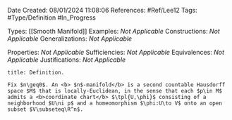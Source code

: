 <div class="topSpace"></div>

Date Created: 08/01/2024 11:08:06
References: #Ref/Lee12
Tags: #Type/Definition #In_Progress

Types: [[Smooth Manifold]]
Examples: <i>Not Applicable</i>
Constructions: <i>Not Applicable</i>
Generalizations: <i>Not Applicable</i>

Properties: <i>Not Applicable</i>
Sufficiencies: <i>Not Applicable</i>
Equivalences: <i>Not Applicable</i>
Justifications: <i>Not Applicable</i>

``` ad-Definition
title: Definition.

Fix $n\geq0$. An <b> $n$-manifold</b> is a second countable Hausdorff space $M$ that is locally-Euclidean, in the sense that each $p\in M$ admits a <b>coordinate chart</b> $\tpl{U,\phi}$ consisting of a neighborhood $U\ni p$ and a homeomorphism $\phi:U\to V$ onto an open subset $V\subseteq\R^n$.

```
